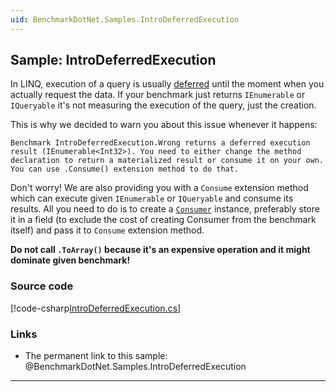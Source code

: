 ```yaml
---
uid: BenchmarkDotNet.Samples.IntroDeferredExecution
---
```


## Sample: IntroDeferredExecution

In LINQ, execution of a query is usually [deferred](https://learn.microsoft.com/dotnet/standard/linq/deferred-execution-example) until the moment when you actually request the data. If your benchmark just returns `IEnumerable` or `IQueryable` it's not measuring the execution of the query, just the creation.

This is why we decided to warn you about this issue whenever it happens:

```log
Benchmark IntroDeferredExecution.Wrong returns a deferred execution result (IEnumerable<Int32>). You need to either change the method declaration to return a materialized result or consume it on your own. You can use .Consume() extension method to do that.
```

Don't worry! We are also providing you with a `Consume` extension method which can execute given `IEnumerable` or `IQueryable` and consume its results. All you need to do is to create a [`Consumer`](xref:BenchmarkDotNet.Engines.Consumer) instance, preferably store it in a field (to exclude the cost of creating Consumer from the benchmark itself) and pass it to `Consume` extension method.

**Do not call `.ToArray()` because it's an expensive operation and it might dominate given benchmark!**

### Source code

[!code-csharp[IntroDeferredExecution.cs](../../../samples/BenchmarkDotNet.Samples/IntroDeferredExecution.cs)]

### Links

* The permanent link to this sample: @BenchmarkDotNet.Samples.IntroDeferredExecution

---
